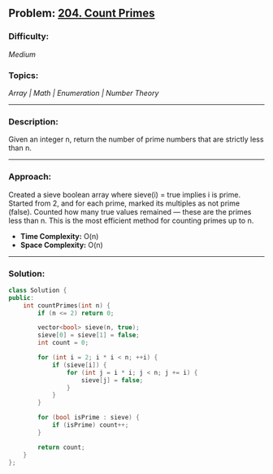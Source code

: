 ## Problem: [204. Count Primes](https://leetcode.com/problems/count-primes/)

### Difficulty:
*Medium*

### Topics:
*Array | Math | Enumeration | Number Theory*

---

### Description:
Given an integer n, return the number of prime numbers that are strictly less than n.

---

### Approach:
Created a sieve boolean array where sieve(i) = true implies i is prime.
Started from 2, and for each prime, marked its multiples as not prime (false). Counted how many true values remained — these are the primes less than n.
This is the most efficient method for counting primes up to n.
- **Time Complexity:** O(n)
- **Space Complexity:** O(n)

---

### Solution:
```cpp
class Solution {
public:
    int countPrimes(int n) {
        if (n <= 2) return 0;

        vector<bool> sieve(n, true);
        sieve[0] = sieve[1] = false;
        int count = 0;

        for (int i = 2; i * i < n; ++i) {
            if (sieve[i]) {
                for (int j = i * i; j < n; j += i) {
                    sieve[j] = false;
                }
            }
        }

        for (bool isPrime : sieve) {
            if (isPrime) count++;
        }

        return count;
    }
};
```
